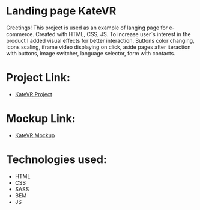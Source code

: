# Landing page KateVR

Greetings! This project is used as an example of langing page for e-commerce. Created with HTML, CSS, JS. To increase user`s interest in the product I added visual effects for better interaction.
Buttons color changing, icons scaling, iframe video displaying on click, aside pages after iteraction with buttons, image switcher, language selector, form with contacts.

# Project Link: 
- [KateVR Project](https://olehphw.github.io/landing-page-KateVR/)

# Mockup Link:
- [KateVR Mockup](https://www.figma.com/design/Blpg4iapsI7fRqJeSp6DvK/KatVR-_FE-students?t=KJJIm678VlrH0x8x-0)

# Technologies used:
- HTML
- CSS
- SASS
- BEM
- JS
